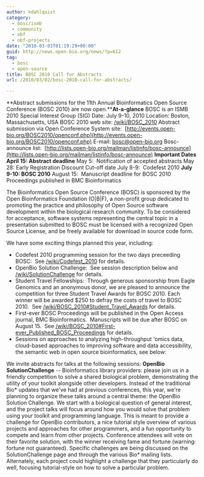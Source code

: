 ```yaml
---
author: kdahlquist
category:
  - bosc/ismb
  - community
  - obf
  - obf-projects
date: "2010-03-03T01:19:29+00:00"
guid: http://news.open-bio.org/news/?p=612
tag:
  - bosc
  - open-source
title: BOSC 2010 Call for Abstracts
url: /2010/03/02/bosc-2010-call-for-abstracts/

---
```

**Abstract submissions for the 11th Annual Bioinformatics Open Source Conference (BOSC 2010) are now open.****At-a-glance**
BOSC is an ISMB 2010 Special Interest Group (SIG)
Date: July 9-10, 2010
Location: Boston, Massachusetts, USA
BOSC 2010 web site: [/wiki/BOSC\_2010](/obf-hugo-test/wiki/BOSC_2010)
Abstract submission via Open Conference System site:  [http://events.open-bio.org/BOSC2010/openconf.php](http://events.open-bio.org/BOSC2010/openconf.php)
E-mail: bosc@open-bio.org
Bosc-announce list:  [http://lists.open-bio.org/mailman/listinfo/bosc-announce](http://lists.open-bio.org/mailman/listinfo/bosc-announce) **Important Dates** **April 15: Abstract deadline**
May 5:  Notification of accepted abstracts
May 28: Early Registration Discount Cut-off date
July 8-9:  Codefest 2010
**July 9-10: BOSC 2010**
August 15:  Manuscript deadline for BOSC 2010 Proceedings published in BMC Bioinformatics

The Bioinformatics Open Source Conference (BOSC) is sponsored by the Open Bioinformatics Foundation (O\|B\|F), a non-profit group dedicated to promoting the practice and philosophy of Open Source software development within the biological research community. To be considered for acceptance, software systems representing the central topic in a presentation submitted to BOSC must be licensed with a recognized Open Source License, and be freely available for download in source code form.

We have some exciting things planned this year, including:

- Codefest 2010 programming session for the two days preceeding BOSC:  See [/wiki/Codefest\_2010](/obf-hugo-test/wiki/Codefest_2010) for details.
- OpenBio Solution Challenge:  See session description below and [/wiki/SolutionChallenge](/obf-hugo-test/wiki/SolutionChallenge) for details.
- Student Travel Fellowships:  Through generous sponsorship from Eagle Genomics and an anonymous donor, we are pleased to announce the competition for three Student Travel Awards for BOSC 2010. Each winner will be awarded $250 to defray the costs of travel to BOSC 2010.  See [/wiki/BOSC\_2010#Student\_Travel\_Awards](/obf-hugo-test/wiki/BOSC_2010#Student_Travel_Awards) for details.
- First-ever BOSC Proceedings will be published in the Open Access journal, BMC Bioinformatics.  Manuscripts will be due after BOSC on August 15.  See [/wiki/BOSC\_2010#First-ever\_Published\_BOSC\_Proceedings](/obf-hugo-test/wiki/BOSC_2010#First-ever_Published_BOSC_Proceedings) for details.
- Sessions on approaches to analyzing high-throughput 'omics data, cloud-based approaches to improving software and data accessibility, the semantic web in open source bioinformatics, see below:

We invite abstracts for talks at the following sessions: **OpenBio SolutionChallenge** \-\- Bioinformatics library providers: please join us in a friendly competition to solve a shared biological problem, demonstrating the utility of your toolkit alongside other developers. Instead of the traditional Bio\* updates that we've had at previous conferences, this year, we're planning to organize these talks around a central theme: the OpenBio Solution Challenge. We start with a biological question of general interest, and the project talks will focus around how you would solve that problem using your toolkit and programming language. This is meant to provide a challenge for OpenBio contributors, a nice tutorial style overview of various projects and approaches for other programmers, and a fun opportunity to compete and learn from other projects. Conference attendees will vote on their favorite solution, with the winner receiving fame and fortune (warning: fortune not guaranteed). Specific challenges are being discussed on the SolutionChallenge page and through the various Bio\* mailing lists. Alternately, each project could highlight a challenge that they particularly do well, focusing tutorial-style on how to solve a particular problem.
